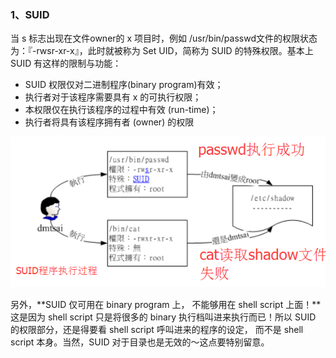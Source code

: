 ### 1、SUID

当 s 标志出现在文件owner的 x 项目时，例如 /usr/bin/passwd文件的权限状态为：『-rwsr-xr-x』，此时就被称为 Set UID，简称为 SUID 的特殊权限。基本上 SUID 有这样的限制与功能：

* SUID 权限仅对二进制程序\(binary program\)有效；
* 执行者对于该程序需要具有 x 的可执行权限；
* 本权限仅在执行该程序的过程中有效 \(run-time\)；
* 执行者将具有该程序拥有者 \(owner\) 的权限

![](/assets/SUID程序执行过程.png)

另外，**SUID 仅可用在 binary program 上， 不能够用在 shell script 上面！**这是因为 shell script 只是将很多的 binary 执行档叫进来执行而已！所以 SUID 的权限部分，还是得要看 shell script 呼叫进来的程序的设定， 而不是 shell script 本身。当然，SUID 对于目录也是无效的～这点要特别留意。

